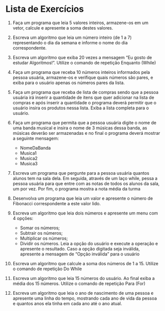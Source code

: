 # Lista de Exercícios

1. Faça um programa que leia 5 valores inteiros, armazene-os em um vetor, calcule e apresente a soma destes valores.

2. Escreva um algoritmo que leia um número inteiro (de 1 a 7) representando o dia da semana e informe o nome do dia correspondente.

3. Escreva um algoritmo que exiba 20 vezes a mensagem “Eu gosto de estudar Algoritmos!”. Utilize o comando de repetição Enquanto (While)

4. Faça um programa que receba 10 números inteiros informados pela pessoa usuária, armazene-os e verifique quais números são pares, e exiba para o usuário apenas os números pares da lista.

5. Faça um programa que receba de lista de compras sendo que a pessoa usuária irá inserir a quantidade de itens que quer adicionar na lista de compras e após inserir a quantidade o programa deverá permitir que o usuário insira os produtos nessa lista. Exiba a lista completa para o usuário.

6. Faça um programa que permita que a pessoa usuária digite o nome de uma banda musical e insira o nome de 3 músicas dessa banda, as músicas deverão ser armazenadas e no final o programa deverá mostrar a seguinte mensagem:
   - NomeDaBanda
   - Musica1
   - Musica2
   - Musica3

7. Escreva um programa que pergunte para a pessoa usuária quantos alunos tem na sala dela. Em seguida, através de um laço while, pessa a pessoa usuária para que entre com as notas de todos os alunos da sala, um por vez. Por fim, o programa mostra a nota média da turma

8. Desenvolva um programa que leia um valor e apresente o número de Fibonacci correspondente a este valor lido.

9. Escreva um algoritmo que leia dois números e apresente um menu com 4 opções:
   - Somar os números;
   - Subtrair os números;
   - Multiplicar os números;
   - Dividir os números. Leia a opção do usuário e execute a
operação e apresente o resultado. Caso a opção digitada seja
inválida, apresente a mensagem de “Opção inválida” para o
usuário

10. Escreva um algoritmo que calcule a soma dos números de 1 a 15. Utilize o comando de repetição Do While
    
11. Escreva um algoritmo que leia 15 números do usuário. Ao final exiba a média dos 15 números. Utilize o comando de repetição Para (For)
    
12. Escreva um algoritmo que leia o ano de nascimento de uma pessoa e apresente uma linha do tempo, mostrando cada ano de vida da pessoa e quantos anos ela tinha em cada ano até o ano atual.
